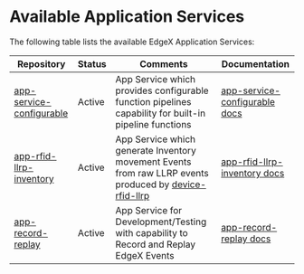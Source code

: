 # Available Application Services

The following table lists the available EdgeX Application Services:

| Repository                               | Status | Comments                                                                                                                                                                       | Documentation                                                |
| ------------------------------------------------------------ | ------ |--------------------------------------------------------------------------------------------------------------------------------------------------------------------------------| ------------------------------------------------------------ |
| [app-service-configurable](https://github.com/edgexfoundry/app-service-configurable/tree/{{edgexversion}}) | Active | App Service which provides configurable function pipelines capability for built-in pipeline functions                                                                          | [app-service-configurable docs](./AppServiceConfigurable.md) |
| [app-rfid-llrp-inventory](https://github.com/edgexfoundry/app-rfid-llrp-inventory/tree/{{edgexversion}}) | Active | App Service which generate Inventory movement Events from raw LLRP events produced by [device-rfid-llrp](https://github.com/edgexfoundry/device-rfid-llrp-go/tree/{{edgexversion}}) | [app-rfid-llrp-inventory docs](./AppLLRPInventory.md)        |
| [app-record-replay](https://github.com/edgexfoundry/app-record-replay/tree/{{edgexversion}}) | Active | App Service for Development/Testing with capability to Record and Replay EdgeX Events                                                                                          | [app-record-replay docs](./AppRecordReplay.md)               |
